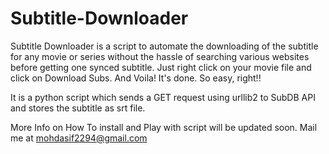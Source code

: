 # Subtitle-Downloader
Subtitle Downloader is a script to automate the downloading of the subtitle for any movie or series without the hassle of searching various websites before getting one synced subtitle.
Just right click on your movie file and click on Download Subs. And Voila! It's done. So easy, right!!

It is a python script which sends a GET request using urllib2 to SubDB API and stores the subtitle as srt file.

More Info on How To install and Play with script will be updated soon.
Mail me at mohdasif2294@gmail.com
